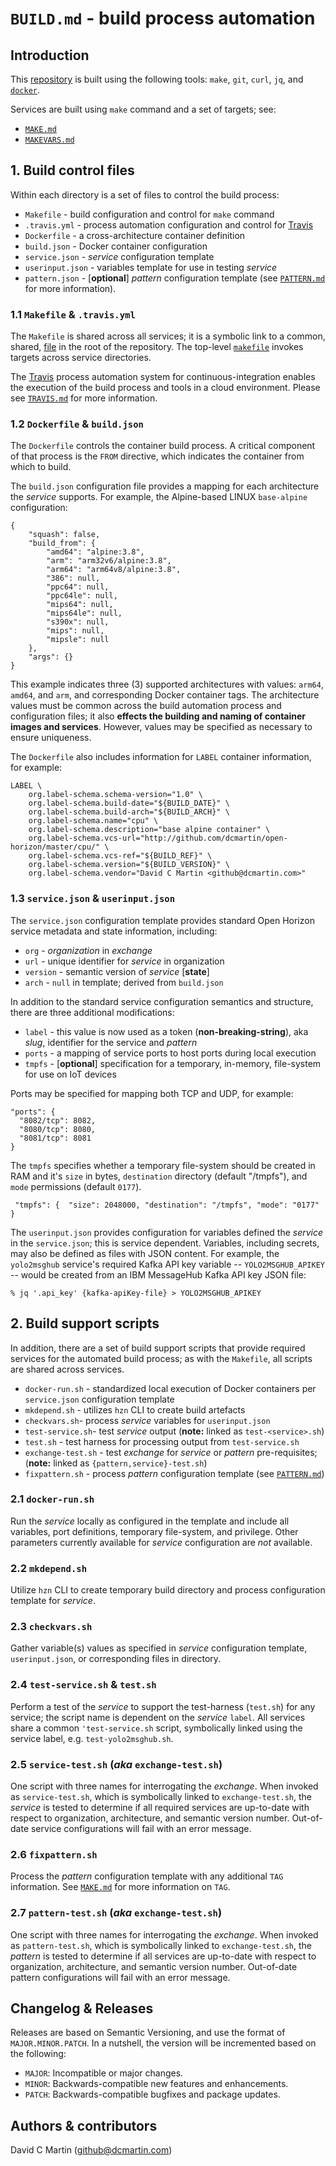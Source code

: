# `BUILD.md` - build process automation

## Introduction

This [repository][repository] is built using the following tools: `make`, `git`, `curl`, `jq`, and [`docker`][docker-start].

Services are built using `make` command and a set of targets; see:

+ [`MAKE.md`][make-md]
+ [`MAKEVARS.md`][makevars-md]

[docker-start]: https://www.docker.com/get-started
[cicd-md]: https://github.com/dcmartin/open-horizon/blob/master/doc/CICD.md

## 1. Build control files

Within each directory is a set of files to control the build process:

+ `Makefile` - build configuration and control for `make` command
+ `.travis.yml` - process automation configuration and control for [Travis][travis-ci]
+ `Dockerfile` - a cross-architecture container definition
+ `build.json` - Docker container configuration
+ `service.json` - _service_ configuration template
+ `userinput.json` - variables template for use in testing _service_
+ `pattern.json` - [**optional**] _pattern_ configuration template (see [`PATTERN.md`][pattern-md] for more information).

### 1.1 `Makefile` &  `.travis.yml`

The `Makefile` is shared across all services; it is a symbolic link to a common, shared, [file][service-makefile] in the root of the repository.  The top-level [`makefile`][makefile] invokes targets across service directories.

The [Travis][travis-ci] process automation system for continuous-integration enables the execution of the build process and tools in a cloud environment.  Please see [`TRAVIS.md`][travis-md] for more information.

### 1.2 `Dockerfile` & `build.json`

The `Dockerfile` controls the container build process.  A critical component of that process is the `FROM` directive, which indicates the container from which to build.

The `build.json` configuration file provides a mapping for each architecture the _service_ supports.  For example, the Alpine-based LINUX `base-alpine` configuration:

```
{
    "squash": false,
    "build_from": {
        "amd64": "alpine:3.8",
        "arm": "arm32v6/alpine:3.8",
        "arm64": "arm64v8/alpine:3.8",
        "386": null,
        "ppc64": null,
        "ppc64le": null,
        "mips64": null,
        "mips64le": null,
        "s390x": null,
        "mips": null,
        "mipsle": null
    },
    "args": {}
}
```

This example indicates three (3) supported architectures with values: `arm64`, `amd64`, and `arm`, and corresponding Docker container tags. The architecture values must be common across the build automation process and configuration files; it also **effects the building and naming of container images and services**. However, values may be specified as necessary to ensure uniqueness.

The `Dockerfile` also includes information for `LABEL` container information, for example:

```
LABEL \
    org.label-schema.schema-version="1.0" \
    org.label-schema.build-date="${BUILD_DATE}" \
    org.label-schema.build-arch="${BUILD_ARCH}" \
    org.label-schema.name="cpu" \
    org.label-schema.description="base alpine container" \
    org.label-schema.vcs-url="http://github.com/dcmartin/open-horizon/master/cpu/" \
    org.label-schema.vcs-ref="${BUILD_REF}" \
    org.label-schema.version="${BUILD_VERSION}" \
    org.label-schema.vendor="David C Martin <github@dcmartin.com>"
```

### 1.3 `service.json` & `userinput.json`

The `service.json` configuration template provides standard Open Horizon service metadata and state information, including:

+ `org` - _organization_ in _exchange_
+ `url` - unique identifier for _service_ in organization
+ `version` - semantic version of _service_ [**state**]
+ `arch` - `null` in template; derived from `build.json`

In addition to the standard service configuration semantics and structure, there are three additional modifications:

+ `label` - this value is now used as a token (**non-breaking-string**), aka  _slug_, identifier for the service and _pattern_
+ `ports` - a mapping of service ports to host ports during local execution
+ `tmpfs` - [**optional**] specification for a temporary, in-memory, file-system for use on IoT devices

Ports may be specified for mapping both TCP and UDP, for example:

```
"ports": {
  "8082/tcp": 8082,
  "8080/tcp": 8080,
  "8081/tcp": 8081
}
```

The `tmpfs` specifies whether a temporary file-system should be created in RAM and it's `size` in bytes, `destination` directory (default "/tmpfs"), and `mode` permissions (default `0177`).

```
 "tmpfs": {  "size": 2048000, "destination": "/tmpfs", "mode": "0177" }
```

The `userinput.json` provides configuration for variables defined the _service_ in the `service.json`; this is service dependent.  Variables, including secrets, may also be defined as files with JSON content.  For example, the `yolo2msghub` service's required Kafka API key variable -- `YOLO2MSGHUB_APIKEY` -- would be created from an IBM MessageHub Kafka API key JSON file:

```
% jq '.api_key' {kafka-apiKey-file} > YOLO2MSGHUB_APIKEY
```

## 2. Build support scripts

In addition, there are a set of build support scripts that provide required services for the automated build process; as with the `Makefile`, all scripts are shared across services.

+ `docker-run.sh` - standardized local execution of Docker containers per `service.json` configuration template
+ `mkdepend.sh` - utilizes `hzn` CLI to create build artefacts
+ `checkvars.sh`- process _service_ variables for `userinput.json`
+ `test-service.sh`- test _service_ output (**note:** linked as `test-<service>.sh`)
+ `test.sh` - test harness for processing output from `test-service.sh`
+ `exchange-test.sh` - test _exchange_ for _service_ or _pattern_ pre-requisites; (**note:** linked as `{pattern,service}-test.sh`)
+ `fixpattern.sh` - process _pattern_ configuration template (see [`PATTERN.md`][pattern-md])

### 2.1 `docker-run.sh`

Run the _service_ locally as configured in the template and include all variables, port definitions, temporary file-system, and privilege.  Other parameters currently available for _service_ configuration are _not_ available.

### 2.2 `mkdepend.sh`

Utilize `hzn` CLI to create temporary build directory and process configuration template for _service_.

### 2.3 `checkvars.sh`

Gather variable(s) values as specified in _service_ configuration template, `userinput.json`, or corresponding files in directory.

### 2.4 `test-service.sh` & `test.sh`

Perform a test of the _service_ to support the test-harness (`test.sh`) for any service; the script name is dependent on the _service_ `label`.  All services share a common `'test-service.sh` script, symbolically linked using the service label, e.g. `test-yolo2msghub.sh`.

### 2.5 `service-test.sh` (_aka_ `exchange-test.sh`)

One script with three names for interrogating the _exchange_.  When invoked as `service-test.sh`, which is symbolically linked to `exchange-test.sh`, the _service_ is tested to determine if all required services are up-to-date with respect to organization, architecture, and semantic version number.  Out-of-date service configurations will fail with an error message.

### 2.6 `fixpattern.sh`

Process the _pattern_ configuration template with any additional `TAG` information.  See [`MAKE.md`][make-md] for more information on `TAG`.

### 2.7 `pattern-test.sh` (_aka_ `exchange-test.sh`)

One script with three names for interrogating the _exchange_.  When invoked as `pattern-test.sh`, which is symbolically linked to `exchange-test.sh`, the _pattern_ is tested to determine if all services are up-to-date with respect to organization, architecture, and semantic version number.  Out-of-date pattern configurations will fail with an error message.

[docker-start]: https://www.docker.com/get-started
[make-md]: https://github.com/dcmartin/open-horizon/blob/master/doc/MAKE.md
[makevars-md]: https://github.com/dcmartin/open-horizon/blob/master/doc/MAKEVARS.md
[service-makefile]: https://github.com/dcmartin/open-horizon/blob/master/service.makefile
[makefile]: https://github.com/dcmartin/open-horizon/blob/master/makefile

[travis-md]: https://github.com/dcmartin/open-horizon/blob/master/doc/TRAVIS.md
[design-md]: https://github.com/dcmartin/open-horizon/blob/master/doc/DESIGN.md
[build-md]: https://github.com/dcmartin/open-horizon/blob/master/doc/BUILD.md
[service-md]: https://github.com/dcmartin/open-horizon/blob/master/doc/SERVICE.md
[pattern-md]: https://github.com/dcmartin/open-horizon/blob/master/doc/PATTERN.md
[setup-readme-md]: https://github.com/dcmartin/open-horizon/blob/master/setup/README.md
[travis-yaml]: https://github.com/dcmartin/open-horizon/blob/master/.travis.yml
[travis-ci]: https://travis-ci.org/
[build-pattern-video]: https://youtu.be/cv_rOdxXidA

[yolo-service]: https://github.com/dcmartin/open-horizon/tree/master/yolo/README.md
[hal-service]: https://github.com/dcmartin/open-horizon/tree/master/hal/README.md
[cpu-service]: https://github.com/dcmartin/open-horizon/tree/master/cpu/README.md
[wan-service]: https://github.com/dcmartin/open-horizon/tree/master/wan/README.md
[yolo2msghub-service]: https://github.com/dcmartin/open-horizon/tree/master/yolo2msghub/README.md
[motion2mqtt-service]: https://github.com/dcmartin/open-horizon/tree/master/motion2mqtt/README.md

## Changelog & Releases

Releases are based on Semantic Versioning, and use the format
of ``MAJOR.MINOR.PATCH``. In a nutshell, the version will be incremented
based on the following:

- ``MAJOR``: Incompatible or major changes.
- ``MINOR``: Backwards-compatible new features and enhancements.
- ``PATCH``: Backwards-compatible bugfixes and package updates.

## Authors & contributors

David C Martin (github@dcmartin.com)

[commits]: https://github.com/dcmartin/open-horizon/commits/master
[contributors]: https://github.com/dcmartin/open-horizon/graphs/contributors
[dcmartin]: https://github.com/dcmartin
[edge-fabric]: https://console.test.cloud.ibm.com/docs/services/edge-fabric/getting-started.html
[edge-install]: https://console.test.cloud.ibm.com/docs/services/edge-fabric/adding-devices.html
[edge-slack]: https://ibm-cloudplatform.slack.com/messages/edge-fabric-users/
[ibm-apikeys]: https://console.bluemix.net/iam/#/apikeys
[ibm-registration]: https://console.bluemix.net/registration/
[issue]: https://github.com/dcmartin/open-horizon/issues
[macos-install]: http://pkg.bluehorizon.network/macos
[open-horizon]: http://github.com/open-horizon/
[repository]: https://github.com/dcmartin/open-horizon
[setup]: https://github.com/dcmartin/open-horizon/blob/master/setup/README.md
